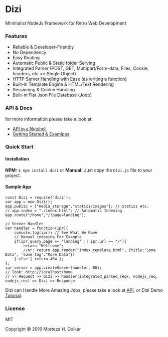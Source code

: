 # Dizi
Minimalist NodeJs Framework for Retro Web Development

### Features
* Reliable & Developer-Friendly
* No Dependency
* Easy Routing
* Automatic Public & Static folder Serving
* Integrated Parser (POST, GET, Multipart/Form-data, Files, Cookie, headers, etc >> Single Object)
* HTTP Server Handling with Ease (as writing a function)
* Built-in Template Engine & HTML/Text Rendering
* Sessioning & Cookie Handling
* Built-in Flat Json File Database (Jodo)

### API & Docs
for more information please take a look at:

* [API in a Nutshell](https://github.com/mhgolkar/Dizi/blob/master/Docs/Api.md)
* [Getting Started & Examlpes](https://github.com/mhgolkar/Dizi/blob/master/Docs/Getting_Started.md)

### Quick Start
#### Installation
**NPM:** `$ npm install dizi`
 or **Manual:** Just copy the `Dizi.js` file to your project.

#### Sample App
```
const Dizi = require('dizi');
var app = new Dizi();
app.public = ["media_storage","statics/images"]; // Statics etc.
// app.index = "./index.html"; // Automatic Indexing
app.route("/home","/?page=landing");

// Server Handler
var handler = function(ipr){
    console.log(ipr); // See What We Have
    // Manual indexing For Example
    if(ipr.query.page == 'landing' || ipr.url == "/"){
        return "Wellcome";
        //or: return app.render("index_template.html", {title:"Some Data", 'some tag':"More Data"})
    } else { return 404 };
};
var server = app.createServer(handler, 80);
// look: http://localhost/home
// >> Request >> Dizi >> handler(integrated_parsed_req+, nodejs_req, nodejs_res) >> Dizi >> Response
```
Dizi can Handle More Amazing Jobs, please take a look at [API](https://github.com/mhgolkar/Dizi/blob/master/Docs/Api.md), or Dizi Demo [Tutorial](https://github.com/mhgolkar/Dizi/blob/master/Docs/Getting_Started.md).

### License
MIT

Copyright © 2016 Morteza H. Golkar

